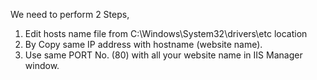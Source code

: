 We need to perform 2 Steps,
1. Edit hosts name file from C:\Windows\System32\drivers\etc location
  1. By Copy same IP address with hostname (website name).
2. Use same PORT No. (80) with all your website name in IIS Manager window.
